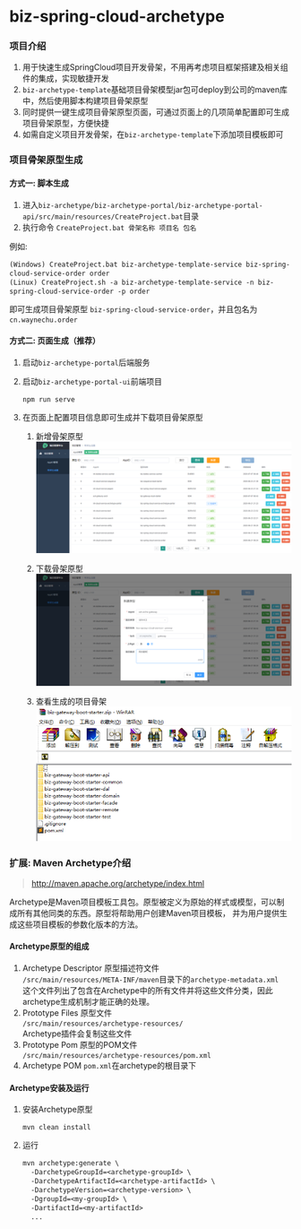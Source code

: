 # biz-spring-cloud-archetype

### 项目介绍
1. 用于快速生成SpringCloud项目开发骨架，不用再考虑项目框架搭建及相关组件的集成，实现敏捷开发
2. `biz-archetype-template`基础项目骨架模型jar包可deploy到公司的maven库中，然后使用脚本构建项目骨架原型
3. 同时提供一键生成项目骨架原型页面，可通过页面上的几项简单配置即可生成项目骨架原型，方便快捷
4. 如需自定义项目开发骨架，在`biz-archetype-template`下添加项目模板即可

### 项目骨架原型生成

#### 方式一: 脚本生成
1. 进入`biz-archetype/biz-archetype-portal/biz-archetype-portal-api/src/main/resources/CreateProject.bat`目录
2. 执行命令 `CreateProject.bat 骨架名称 项目名 包名`

例如:
```shell
(Windows) CreateProject.bat biz-archetype-template-service biz-spring-cloud-service-order order
(Linux) CreateProject.sh -a biz-archetype-template-service -n biz-spring-cloud-service-order -p order
```
即可生成项目骨架原型 `biz-spring-cloud-service-order`，并且包名为 `cn.waynechu.order`

#### 方式二: 页面生成（推荐）
1. 启动`biz-archetype-portal`后端服务

2. 启动`biz-archetype-portal-ui`前端项目
    ```
    npm run serve
    ```

3. 在页面上配置项目信息即可生成并下载项目骨架原型

    1. 新增骨架原型  
        ![新增骨架原型](./docs/archetype-list.png "新增骨架原型")

    2. 下载骨架原型  
        ![骨架原型列表](./docs/archetype-create.png "骨架原型列表")

    3. 查看生成的项目骨架  
        ![项目骨架](./docs/archetype-project.png "项目骨架")
        
### 扩展: Maven Archetype介绍
> http://maven.apache.org/archetype/index.html

Archetype是Maven项目模板工具包。原型被定义为原始的样式或模型，可以制成所有其他同类的东西。原型将帮助用户创建Maven项目模板，
并为用户提供生成这些项目模板的参数化版本的方法。

#### Archetype原型的组成
1. Archetype Descriptor 原型描述符文件  
    `/src/main/resources/META-INF/maven`目录下的`archetype-metadata.xml`  
    这个文件列出了包含在Archetype中的所有文件并将这些文件分类，因此archetype生成机制才能正确的处理。
2. Prototype Files 原型文件  
    `/src/main/resources/archetype-resources/`  
    Archetype插件会复制这些文件
3. Prototype Pom 原型的POM文件  
   `/src/main/resources/archetype-resources/pom.xml`
4. Archetype POM
    `pom.xml`在archetype的根目录下
    
#### Archetype安装及运行
1. 安装Archetype原型
    ```
    mvn clean install
    ```
2. 运行
   ```
   mvn archetype:generate \
     -DarchetypeGroupId=<archetype-groupId> \
     -DarchetypeArtifactId=<archetype-artifactId> \
     -DarchetypeVersion=<archetype-version> \
     -DgroupId=<my-groupId> \
     -DartifactId=<my-artifactId>
     ...
   ```